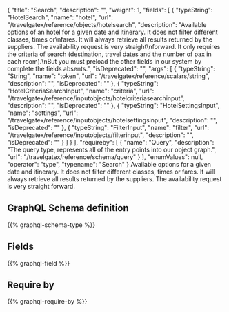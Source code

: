 {
  "title": "Search",
  "description": "",
  "weight": 1,
  "fields": [
    {
      "typeString": "HotelSearch",
      "name": "hotel",
      "url": "/travelgatex/reference/objects/hotelsearch",
      "description": "Available options of an hotel for a given date and itinerary. It does not filter different classes, times or\nfares. It will always retrieve all results returned by the suppliers. The availability request is very straight\nforward. It only requires the criteria of search (destination, travel dates and the number of pax in each room).\nBut you must preload the other fields in our system by complete the fields absents.",
      "isDeprecated": "",
      "args": [
        {
          "typeString": "String",
          "name": "token",
          "url": "/travelgatex/reference/scalars/string",
          "description": "",
          "isDeprecated": ""
        },
        {
          "typeString": "HotelCriteriaSearchInput",
          "name": "criteria",
          "url": "/travelgatex/reference/inputobjects/hotelcriteriasearchinput",
          "description": "",
          "isDeprecated": ""
        },
        {
          "typeString": "HotelSettingsInput",
          "name": "settings",
          "url": "/travelgatex/reference/inputobjects/hotelsettingsinput",
          "description": "",
          "isDeprecated": ""
        },
        {
          "typeString": "FilterInput",
          "name": "filter",
          "url": "/travelgatex/reference/inputobjects/filterinput",
          "description": "",
          "isDeprecated": ""
        }
      ]
    }
  ],
  "requireby": [
    {
      "name": "Query",
      "description": "The query type, represents all of the entry points into our object graph.",
      "url": "/travelgatex/reference/schema/query"
    }
  ],
  "enumValues": null,
  "operator": "type",
  "typename": "Search"
}
Available options for a given date and itinerary. It does not filter different classes, times or
fares. It will always retrieve all results returned by the suppliers. The availability request is very straight
forward.
## GraphQL Schema definition

{{% graphql-schema-type %}}

## Fields

{{% graphql-field %}}

## Require by

{{% graphql-require-by %}}
